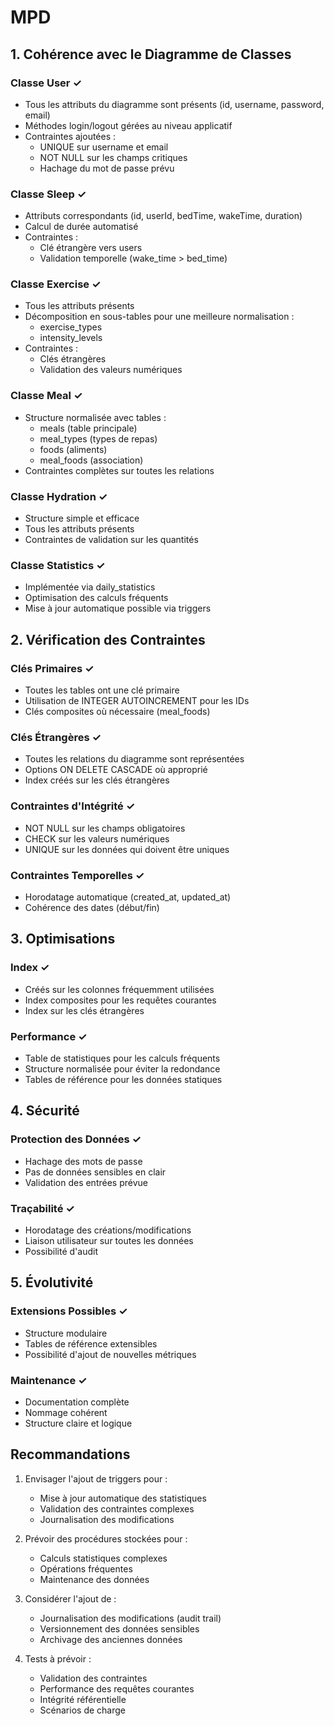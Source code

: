 # MPD

## 1. Cohérence avec le Diagramme de Classes

### Classe User ✓
- Tous les attributs du diagramme sont présents (id, username, password, email)
- Méthodes login/logout gérées au niveau applicatif
- Contraintes ajoutées :
  - UNIQUE sur username et email
  - NOT NULL sur les champs critiques
  - Hachage du mot de passe prévu

### Classe Sleep ✓
- Attributs correspondants (id, userId, bedTime, wakeTime, duration)
- Calcul de durée automatisé
- Contraintes :
  - Clé étrangère vers users
  - Validation temporelle (wake_time > bed_time)

### Classe Exercise ✓
- Tous les attributs présents
- Décomposition en sous-tables pour une meilleure normalisation :
  - exercise_types
  - intensity_levels
- Contraintes :
  - Clés étrangères
  - Validation des valeurs numériques

### Classe Meal ✓
- Structure normalisée avec tables :
  - meals (table principale)
  - meal_types (types de repas)
  - foods (aliments)
  - meal_foods (association)
- Contraintes complètes sur toutes les relations

### Classe Hydration ✓
- Structure simple et efficace
- Tous les attributs présents
- Contraintes de validation sur les quantités

### Classe Statistics ✓
- Implémentée via daily_statistics
- Optimisation des calculs fréquents
- Mise à jour automatique possible via triggers

## 2. Vérification des Contraintes

### Clés Primaires ✓
- Toutes les tables ont une clé primaire
- Utilisation de INTEGER AUTOINCREMENT pour les IDs
- Clés composites où nécessaire (meal_foods)

### Clés Étrangères ✓
- Toutes les relations du diagramme sont représentées
- Options ON DELETE CASCADE où approprié
- Index créés sur les clés étrangères

### Contraintes d'Intégrité ✓
- NOT NULL sur les champs obligatoires
- CHECK sur les valeurs numériques
- UNIQUE sur les données qui doivent être uniques

### Contraintes Temporelles ✓
- Horodatage automatique (created_at, updated_at)
- Cohérence des dates (début/fin)

## 3. Optimisations

### Index ✓
- Créés sur les colonnes fréquemment utilisées
- Index composites pour les requêtes courantes
- Index sur les clés étrangères

### Performance ✓
- Table de statistiques pour les calculs fréquents
- Structure normalisée pour éviter la redondance
- Tables de référence pour les données statiques

## 4. Sécurité

### Protection des Données ✓
- Hachage des mots de passe
- Pas de données sensibles en clair
- Validation des entrées prévue

### Traçabilité ✓
- Horodatage des créations/modifications
- Liaison utilisateur sur toutes les données
- Possibilité d'audit

## 5. Évolutivité

### Extensions Possibles ✓
- Structure modulaire
- Tables de référence extensibles
- Possibilité d'ajout de nouvelles métriques

### Maintenance ✓
- Documentation complète
- Nommage cohérent
- Structure claire et logique

## Recommandations

1. Envisager l'ajout de triggers pour :
   - Mise à jour automatique des statistiques
   - Validation des contraintes complexes
   - Journalisation des modifications

2. Prévoir des procédures stockées pour :
   - Calculs statistiques complexes
   - Opérations fréquentes
   - Maintenance des données

3. Considérer l'ajout de :
   - Journalisation des modifications (audit trail)
   - Versionnement des données sensibles
   - Archivage des anciennes données

4. Tests à prévoir :
   - Validation des contraintes
   - Performance des requêtes courantes
   - Intégrité référentielle
   - Scénarios de charge
